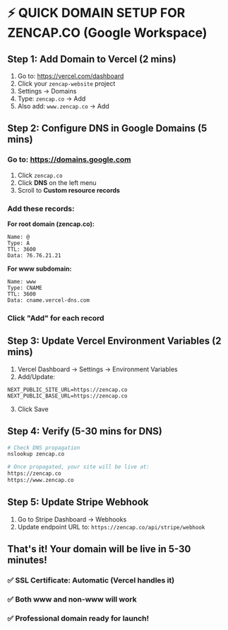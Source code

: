 # ⚡ QUICK DOMAIN SETUP FOR ZENCAP.CO (Google Workspace)

## Step 1: Add Domain to Vercel (2 mins)
1. Go to: https://vercel.com/dashboard
2. Click your `zencap-website` project
3. Settings → Domains
4. Type: `zencap.co` → Add
5. Also add: `www.zencap.co` → Add

## Step 2: Configure DNS in Google Domains (5 mins)

### Go to: https://domains.google.com
1. Click `zencap.co`
2. Click **DNS** on the left menu
3. Scroll to **Custom resource records**

### Add these records:

**For root domain (zencap.co):**
```
Name: @
Type: A
TTL: 3600
Data: 76.76.21.21
```

**For www subdomain:**
```
Name: www
Type: CNAME
TTL: 3600
Data: cname.vercel-dns.com
```

### Click "Add" for each record

## Step 3: Update Vercel Environment Variables (2 mins)
1. Vercel Dashboard → Settings → Environment Variables
2. Add/Update:
```
NEXT_PUBLIC_SITE_URL=https://zencap.co
NEXT_PUBLIC_BASE_URL=https://zencap.co
```
3. Click Save

## Step 4: Verify (5-30 mins for DNS)
```bash
# Check DNS propagation
nslookup zencap.co

# Once propagated, your site will be live at:
https://zencap.co
https://www.zencap.co
```

## Step 5: Update Stripe Webhook
1. Go to Stripe Dashboard → Webhooks
2. Update endpoint URL to: `https://zencap.co/api/stripe/webhook`

## That's it! Your domain will be live in 5-30 minutes!

### ✅ SSL Certificate: Automatic (Vercel handles it)
### ✅ Both www and non-www will work
### ✅ Professional domain ready for launch!